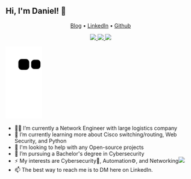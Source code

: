 ## Hi, I'm Daniel! 👋

<p align="center">
  <a href="https://dadavidson.github.io" target="_blank">Blog</a> •
  <a href="https://www.linkedin.com/in/danieldav/" target="_blank">LinkedIn</a> •
  <a href="https://github.com/dadavidson" target="_blank">Github</a>
</p>

<!-- *Network Engineer, Hacker, Pythonista, and Cybersecurity Student at WGU.* -->

<div align="center">
  <a href="https://github.com/dadavidson">
  <img height="150em" src="https://github-readme-stats.vercel.app/api?username=dadavidson&show_icons=true&theme=city_lights&include_all_commits=true&count_private=true"/>
  <img height="150em"src="https://github-readme-stats.vercel.app/api/top-langs/?username=dadavidson&layout=compact&langs_count=7&theme=city_lights"/>
  <img width="660em" src="http://github-readme-streak-stats.herokuapp.com?user=dadavidson&theme=city-lights&border=FFFFFF"/></a>
</div>

![Snake animation](https://github.com/rafaballerini/rafaballerini/blob/output/github-contribution-grid-snake.svg)
  
- 👨‍💻 I’m currently a Network Engineer with large logistics company
- 🌱 I’m currently learning more about Cisco switching/routing, Web Security, and Python
- 🤔 I'm looking to help with any Open-source projects
- 🚀 I’m pursuing a Bachelor's degree in Cybersecurity
- ⚡ My interests are Cybersecurity🔐, Automation⚙️, and Networking<img src="https://media1.giphy.com/media/H4gzveHvxv2t4wrK91/giphy.gif" width="15">
- 📫 The best way to reach me is to DM here on LinkedIn.
